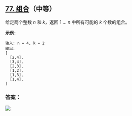 ## [77. 组合](https://leetcode-cn.com/problems/combinations/)（中等）

给定两个整数 *n* 和 *k*，返回 1 ... *n* 中所有可能的 *k* 个数的组合。

**示例:**

```
输入: n = 4, k = 2
输出:
[
  [2,4],
  [3,4],
  [2,3],
  [1,2],
  [1,3],
  [1,4],
]
```



### 答案：



![](https://img-blog.csdnimg.cn/20200807155236311.png)

#### 